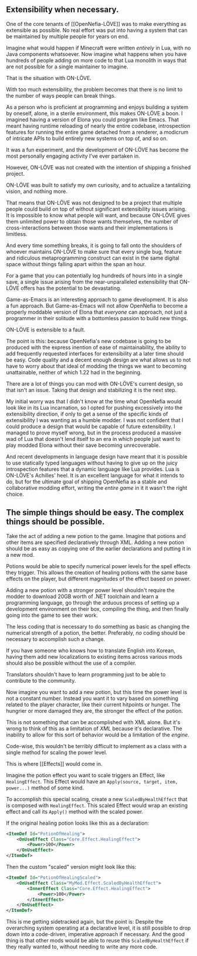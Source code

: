 ## Extensibility when necessary.

One of the core tenants of [[OpenNefia-LÖVE]] was to make everything as extensible as possible. No real effort was put into having a system that can be maintained by multiple people for years on end.

Imagine what would happen if Minecraft were written *entirely* in Lua, with no Java components whatsoever. Now imagine what happens when you have hundreds of people adding on more code to that Lua monolith in ways that are not possible for a single maintainer to imagine.

That is the situation with ON-LÖVE.

With too much extensibility, the problem becomes that there is no limit to the number of ways people can break things.

As a person who is proficient at programming and enjoys building a system by oneself, alone, in a sterile environment, this makes ON-LÖVE a boon. I imagined having a version of Elona you could program like Emacs. That meant having runtime reloading of nearly the entire codebase, introspection features for running the entire game detached from a renderer, a modicrum of intricate APIs to build entirely new systems on top of, and so on.

It was a fun experiment, and the development of ON-LÖVE has become the most personally engaging activity I've ever partaken in.

However, ON-LÖVE was not created with the intention of shipping a finished project.

ON-LÖVE was built to satisfy my own curiosity, and to actualize a tantalizing vision, and nothing more.

That means that ON-LÖVE was not designed to be a project that multiple people could build on top of without significant extensibility issues arising. It is impossible to know what people will want, and because ON-LÖVE gives them unlimited power to obtain those wants themselves, the number of cross-interactions between those wants and their implementations is limitless.

And every time something breaks, it is going to fall onto the shoulders of whoever maintains ON-LÖVE to make sure that every single bug, feature and ridiculous metaprogramming construct can exist in the same digital space without things falling apart within the span an hour.

For a game that you can potentially log hundreds of hours into in a single save, a single issue arising from the near-unparalleled extensibility that ON-LÖVE offers has the potential to be devastating.

Game-as-Emacs is an interesting approach to game development. It is also a fun approach. But Game-as-Emacs will not allow OpenNefia to become a properly moddable version of Elona that *everyone* can approach, not just a programmer in their solitude with a bottomless passion to build new things.

ON-LÖVE is extensible to a fault.

The point is this: because OpenNefia's new codebase is going to be produced with the express inention of ease of maintainability, the ability to add frequently requested interfaces for extensibility at a later time should be easy. Code quality and a decent enough design are what allows us to not have to worry about that ideal of modding the things we want to becoming unattainable, neither of which 1.22 had in the beginning.

There are a lot of things you can mod with ON-LÖVE's current design, so that isn't an issue. Taking that design and stabilizing it is the next step.

My initial worry was that I didn't know at the time what OpenNefia would look like in its Lua incarnation, so I opted for pushing excessively into the extensibility direction, if only to get a sense of the specific kinds of extensibility I was wanting as a humble modder. I was not confident that I could produce a design that would be capable of future extensibility. I managed to prove myself wrong, but in the process produced a massive wad of Lua that doesn't lend itself to an era in which people just want to play modded Elona without their save becoming unrecoverable.

And recent developments in language design have meant that it is possible to use statically typed languages without having to give up on the juicy introspection features that a dynamic language like Lua provides. Lua is ON-LÖVE's Achilles' heel. It is an excellent language for what it intends to do, but for the ultimate goal of shipping OpenNefia as a stable and collaborative modding effort, writing the *entire game* in it it wasn't the right choice.

## The simple things should be easy. The complex things should be possible.

Take the act of adding a new potion to the game. Imagine that potions and other items are specified declaratively through XML. Adding a new potion should be as easy as copying one of the earlier declarations and putting it in a new mod.

Potions would be able to specify numerical power levels for the spell effects they trigger. This allows the creation of healing potions with the same base effects on the player, but different magnitudes of the effect based on power.

Adding a new potion with a stronger power level shouldn't require the modder to download 20GB worth of .NET toolchain and learn a programming language, go through the arduous process of setting up a development environment on their box, compiling the thing, and then finally going into the game to see their work.

The less coding that is necessary to do something as basic as changing the numerical strength of a potion, the better. Preferably, *no* coding should be necessary to accomplish such a change.

If you have someone who knows how to translate English into Korean, having them add new localizations to existing items across various mods should also be possible without the use of a compiler.

Translators shouldn't have to learn programming just to be able to contribute to the community.

Now imagine you want to add a new potion, but this time the power level is not a constant number. Instead you want it to vary based on something related to the player character, like their current hitpoints or hunger. The hungrier or more damaged they are, the stronger the effect of the potion.

This is not something that can be accomplished with XML alone. But it's wrong to think of this as a limitation of *XML* because it's declarative. The inability to allow for this sort of behavior would be a limitation of the *engine*.

Code-wise, this wouldn't be terribly difficult to implement as a class with a single method for scaling the power level.

This is where [[Effects]] would come in.

Imagine the potion effect you want to scale triggers an Effect, like `HealingEffect`. This Effect would have an `Apply(source, target, item, power...)` method of some kind.

To accomplish this special scaling, create a new `ScaledByHealthEffect` that is composed with `HealingEffect`. This scaled Effect would wrap an existing effect and call its `Apply()` method with the scaled power.

If the original healing potion looks like this as a declaration:

```xml
<ItemDef Id="PotionOfHealing">
	<OnUseEffect Class="Core.Effect.HealingEffect">
		<Power>100</Power>
	</OnUseEffect>
</ItemDef>
```

Then the custom "scaled" version might look like this:

```xml
<ItemDef Id="PotionOfHealingScaled">
	<OnUseEffect Class="MyMod.Effect.ScaledByHealthEffect">
		<InnerEffect Class="Core.Effect.HealingEffect">
			<Power>100</Power>
		</InnerEffect>
	</OnUseEffect>
</ItemDef>
```

This is me getting sidetracked again, but the point is: Despite the overarching system operating at a declarative level, it is still possible to drop down into a code-driven, imperative approach if necessary. And the good thing is that other mods would be able to reuse this `ScaledByHealthEffect` if they really wanted to, without needing to write any more code.